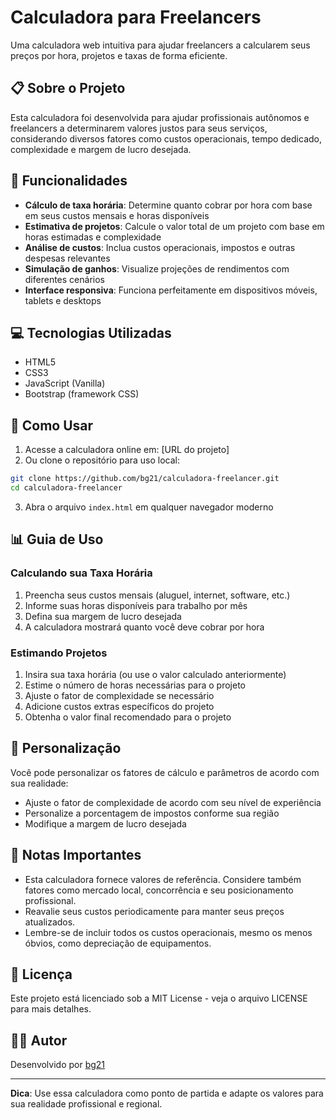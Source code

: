 # Calculadora para Freelancers

Uma calculadora web intuitiva para ajudar freelancers a calcularem seus preços por hora, projetos e taxas de forma eficiente.

## 📋 Sobre o Projeto

Esta calculadora foi desenvolvida para ajudar profissionais autônomos e freelancers a determinarem valores justos para seus serviços, considerando diversos fatores como custos operacionais, tempo dedicado, complexidade e margem de lucro desejada.

## 🚀 Funcionalidades

- **Cálculo de taxa horária**: Determine quanto cobrar por hora com base em seus custos mensais e horas disponíveis
- **Estimativa de projetos**: Calcule o valor total de um projeto com base em horas estimadas e complexidade
- **Análise de custos**: Inclua custos operacionais, impostos e outras despesas relevantes
- **Simulação de ganhos**: Visualize projeções de rendimentos com diferentes cenários
- **Interface responsiva**: Funciona perfeitamente em dispositivos móveis, tablets e desktops

## 💻 Tecnologias Utilizadas

- HTML5
- CSS3
- JavaScript (Vanilla)
- Bootstrap (framework CSS)

## 🔧 Como Usar

1. Acesse a calculadora online em: [URL do projeto]
2. Ou clone o repositório para uso local:

```bash
git clone https://github.com/bg21/calculadora-freelancer.git
cd calculadora-freelancer
```

3. Abra o arquivo `index.html` em qualquer navegador moderno

## 📊 Guia de Uso

### Calculando sua Taxa Horária

1. Preencha seus custos mensais (aluguel, internet, software, etc.)
2. Informe suas horas disponíveis para trabalho por mês
3. Defina sua margem de lucro desejada
4. A calculadora mostrará quanto você deve cobrar por hora

### Estimando Projetos

1. Insira sua taxa horária (ou use o valor calculado anteriormente)
2. Estime o número de horas necessárias para o projeto
3. Ajuste o fator de complexidade se necessário
4. Adicione custos extras específicos do projeto
5. Obtenha o valor final recomendado para o projeto

## 🎨 Personalização

Você pode personalizar os fatores de cálculo e parâmetros de acordo com sua realidade:

- Ajuste o fator de complexidade de acordo com seu nível de experiência
- Personalize a porcentagem de impostos conforme sua região
- Modifique a margem de lucro desejada

## 📝 Notas Importantes

- Esta calculadora fornece valores de referência. Considere também fatores como mercado local, concorrência e seu posicionamento profissional.
- Reavalie seus custos periodicamente para manter seus preços atualizados.
- Lembre-se de incluir todos os custos operacionais, mesmo os menos óbvios, como depreciação de equipamentos.

## 📄 Licença

Este projeto está licenciado sob a MIT License - veja o arquivo LICENSE para mais detalhes.

## 👨‍💻 Autor

Desenvolvido por [bg21](https://github.com/bg21)

---

**Dica**: Use essa calculadora como ponto de partida e adapte os valores para sua realidade profissional e regional.

